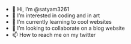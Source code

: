 - 👋 Hi, I’m @satyam3261
- 👀 I’m interested in coding and in art 
- 🌱 I’m currently learning to cool websites
- 💞️ I’m looking to collaborate on a blog website
- 📫 How to reach me on my twitter

<!---
satyam3261/satyam3261 is a ✨ special ✨ repository because its `README.md` (this file) appears on your GitHub profile.
You can click the Preview link to take a look at your changes.
--->
